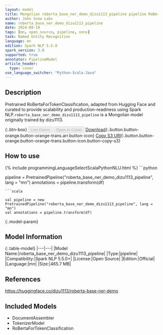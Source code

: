```yaml
---
layout: model
title: Mongolian roberta_base_ner_demo_dizu1113_pipeline pipeline RoBertaForTokenClassification from dizu1113
author: John Snow Labs
name: roberta_base_ner_demo_dizu1113_pipeline
date: 2024-09-19
tags: [mn, open_source, pipeline, onnx]
task: Named Entity Recognition
language: mn
edition: Spark NLP 5.5.0
spark_version: 3.0
supported: true
annotator: PipelineModel
article_header:
  type: cover
use_language_switcher: "Python-Scala-Java"
---
```


## Description

Pretrained RoBertaForTokenClassification, adapted from Hugging Face and curated to provide scalability and production-readiness using Spark NLP.`roberta_base_ner_demo_dizu1113_pipeline` is a Mongolian model originally trained by dizu1113.

{:.btn-box}
<button class="button button-orange" disabled>Live Demo</button>
<button class="button button-orange" disabled>Open in Colab</button>
[Download](https://s3.amazonaws.com/auxdata.johnsnowlabs.com/public/models/roberta_base_ner_demo_dizu1113_pipeline_mn_5.5.0_3.0_1726731347970.zip){:.button.button-orange.button-orange-trans.arr.button-icon}
[Copy S3 URI](s3://auxdata.johnsnowlabs.com/public/models/roberta_base_ner_demo_dizu1113_pipeline_mn_5.5.0_3.0_1726731347970.zip){:.button.button-orange.button-orange-trans.button-icon.button-copy-s3}

## How to use



<div class="tabs-box" markdown="1">
{% include programmingLanguageSelectScalaPythonNLU.html %}
```python

pipeline = PretrainedPipeline("roberta_base_ner_demo_dizu1113_pipeline", lang = "mn")
annotations =  pipeline.transform(df)   

```
```scala

val pipeline = new PretrainedPipeline("roberta_base_ner_demo_dizu1113_pipeline", lang = "mn")
val annotations = pipeline.transform(df)

```
</div>

{:.model-param}
## Model Information

{:.table-model}
|---|---|
|Model Name:|roberta_base_ner_demo_dizu1113_pipeline|
|Type:|pipeline|
|Compatibility:|Spark NLP 5.5.0+|
|License:|Open Source|
|Edition:|Official|
|Language:|mn|
|Size:|465.7 MB|

## References

https://huggingface.co/dizu1113/roberta-base-ner-demo

## Included Models

- DocumentAssembler
- TokenizerModel
- RoBertaForTokenClassification
